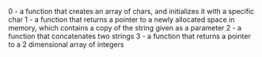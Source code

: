 0 - a function that creates an array of chars, and initializes it with a specific char
1 -  a function that returns a pointer to a newly allocated space in memory, which contains a copy of the string given as a parameter
2 - a function that concatenates two strings
3 - a function that returns a pointer to a 2 dimensional array of integers
